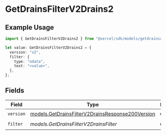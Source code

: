 # GetDrainsFilterV2Drains2

## Example Usage

```typescript
import { GetDrainsFilterV2Drains2 } from "@vercel/sdk/models/getdrainsop.js";

let value: GetDrainsFilterV2Drains2 = {
  version: "v2",
  filter: {
    type: "odata",
    text: "<value>",
  },
};
```

## Fields

| Field                                                                                                      | Type                                                                                                       | Required                                                                                                   | Description                                                                                                |
| ---------------------------------------------------------------------------------------------------------- | ---------------------------------------------------------------------------------------------------------- | ---------------------------------------------------------------------------------------------------------- | ---------------------------------------------------------------------------------------------------------- |
| `version`                                                                                                  | [models.GetDrainsFilterV2DrainsResponse200Version](../models/getdrainsfilterv2drainsresponse200version.md) | :heavy_check_mark:                                                                                         | N/A                                                                                                        |
| `filter`                                                                                                   | *models.GetDrainsFilterV2DrainsFilter*                                                                     | :heavy_check_mark:                                                                                         | N/A                                                                                                        |